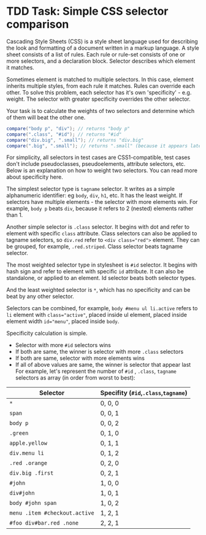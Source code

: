 # TDD Task: Simple CSS selector comparison #

Cascading Style Sheets (CSS) is a style sheet language used for describing the look and formatting of a document written in a markup language. A style sheet consists of a list of rules. Each rule or rule-set consists of one or more selectors, and a declaration block. Selector describes which element it matches.

Sometimes element is matched to multiple selectors. In this case, element inherits multiple styles, from each rule it matches. Rules can override each other. To solve this problem, each selector has it's own 'specificity' - e.g. weight. The selector with greater specificity overrides the other selector.

Your task is to calculate the weights of two selectors and determine which of them will beat the other one.

```java
compare("body p", "div"); // returns "body p"
compare(".class", "#id"); // returns "#id"
compare("div.big", ".small"); // returns "div.big"
compare(".big", ".small"); // returns ".small" (because it appears later)
```

For simplicity, all selectors in test cases are CSS1-compatible, test cases don't include pseudoclasses, pseudoelements, attribute selectors, etc. Below is an explanation on how to weight two selectors. You can read more about specificity here.

The simplest selector type is `tagname` selector. It writes as a simple alphanumeric identifier: eg `body`, `div`, `h1`, etc. It has the least weight. If selectors have multiple elements - the selector with more elements win. For example, `body p` beats `div`, because it refers to 2 (nested) elements rather than 1.

Another simple selector is `.class` selector. It begins with dot and refer to element with specific `class` attribute. Class selectors can also be applied to tagname selectors, so `div.red` refer to `<div class="red">` element. They can be grouped, for example, `.red.striped`. Class selector beats tagname selector.

The most weighted selector type in stylesheet is `#id` selector. It begins with hash sign and refer to element with specific `id` attribute. It can also be standalone, or applied to an element. Id selector beats both selector types.

And the least weighted selector is `*`, which has no specificity and can be beat by any other selector.

Selectors can be combined, for example, `body #menu ul li.active` refers to `li` element with `class="active"`, placed inside ul element, placed inside element width `id="menu"`, placed inside `body`.

Specificity calculation is simple.

-  Selector with more `#id` selectors wins
-  If both are same, the winner is selector with more `.class` selectors
-  If both are same, selector with more elements wins
-  If all of above values are same, the winner is selector that appear last
For example, let's represent the number of `#id` , `.class`, `tagname` selectors as array (in order from worst to best):

Selector | Specifity (`#id`,`.class`,`tagname`)
--- | ---
`*` | 0, 0, 0
`span` | 0, 0, 1
`body p` | 0, 0, 2
`.green` | 0, 1, 0
`apple.yellow` | 0, 1, 1
`div.menu li` | 0, 1, 2
`.red .orange` | 0, 2, 0
`div.big .first` | 0, 2, 1
`#john` | 1, 0, 0
`div#john` | 1, 0, 1
`body #john span` | 1, 0, 2
`menu .item #checkout.active` | 1, 2, 1
`#foo div#bar.red .none` | 2, 2, 1
